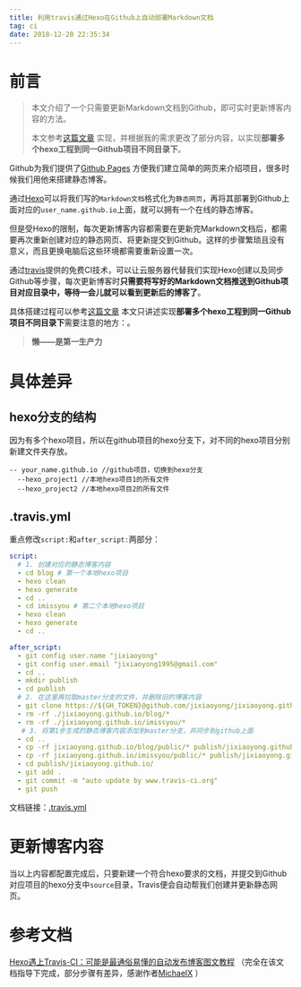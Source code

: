 ```yaml
---
title: 利用travis通过Hexo在Github上自动部署Markdown文档
tag: ci
date: 2018-12-20 22:35:34
---
```


# 前言

> 本文介绍了一个只需要更新Markdown文档到Github，即可实时更新博客内容的方法。
>
> 本文参考[这篇文章](https://juejin.im/post/5a1fa30c6fb9a045263b5d2a) 实现，并根据我的需求更改了部分内容，以实现**部署多个hexo工程到同一Github项目不同目录下**。

Github为我们提供了[Github Pages](https://pages.github.com/) 方便我们建立简单的网页来介绍项目，很多时候我们用他来搭建静态博客。

通过[Hexo](https://hexo.io/)可以将我们写的`Markdown文档`格式化为`静态网页`，再将其部署到Github上面对应的`user_name.github.io`上面，就可以拥有一个在线的静态博客。

但是受Hexo的限制，每次更新博客内容都需要在更新完Markdown文档后，都需要再次重新创建对应的静态网页、将更新提交到Github。这样的步骤繁琐且没有意义，而且更换电脑后这些环境都需要重新设置一次。

通过[travis](https://www.travis-ci.org)提供的免费CI技术，可以让云服务器代替我们实现Hexo创建以及同步Github等步骤，每次更新博客时**只需要将写好的Markdown文档推送到Github项目对应目录中，等待一会儿就可以看到更新后的博客了**。

具体搭建过程可以参考[这篇文章](https://juejin.im/post/5a1fa30c6fb9a045263b5d2a) 本文只讲述实现**部署多个hexo工程到同一Github项目不同目录下**需要注意的地方：。

> **懒——是第一生产力**



# 具体差异

## hexo分支的结构

因为有多个hexo项目，所以在github项目的hexo分支下，对不同的hexo项目分别新建文件夹存放。

```shell
-- your_name.github.io //github项目，切换到hexo分支
  --hexo_project1 //本地hexo项目1的所有文件
  --hexo_project2 //本地hexo项目2的所有文件
```

## .travis.yml

重点修改`script:`和`after_script:`两部分：

```yaml
script:
  # 1. 创建对应的静态博客内容
  - cd blog # 第一个本地hexo项目
  - hexo clean
  - hexo generate
  - cd ..
  - cd imissyou # 第二个本地hexo项目
  - hexo clean
  - hexo generate
  - cd ..

after_script:
  - git config user.name "jixiaoyong"
  - git config user.email "jixiaoyong1995@gmail.com"
  - cd ..
  - mkdir publish
  - cd publish
  # 2. 在这里再拉取master分支的文件，并删除旧的博客内容
  - git clone https://${GH_TOKEN}@github.com/jixiaoyong/jixiaoyong.github.io.git
  - rm -rf ./jixiaoyong.github.io/blog/*
  - rm -rf ./jixiaoyong.github.io/imissyou/*
   # 3. 将第1步生成的静态博客内容添加到master分支，并同步到github上面
  - cd ..
  - cp -rf jixiaoyong.github.io/blog/public/* publish/jixiaoyong.github.io/blog/
  - cp -rf jixiaoyong.github.io/imissyou/public/* publish/jixiaoyong.github.io/imissyou/
  - cd publish/jixiaoyong.github.io/
  - git add .
  - git commit -m "auto update by www.travis-ci.org"
  - git push
```

文档链接：[.travis.yml](https://github.com/jixiaoyong/jixiaoyong.github.io/blob/hexo_blog/.travis.yml)

# 更新博客内容

当以上内容都配置完成后，只要新建一个符合hexo要求的文档，并提交到Github对应项目的hexo分支中`source`目录，Travis便会自动帮我们创建并更新静态网页。

# 参考文档

[Hexo遇上Travis-CI：可能是最通俗易懂的自动发布博客图文教程](https://juejin.im/post/5a1fa30c6fb9a045263b5d2a) （完全在该文档指导下完成，部分步骤有差异，感谢作者[MichaelX](https://juejin.im/user/56efe6461ea493005565dafd) ）
